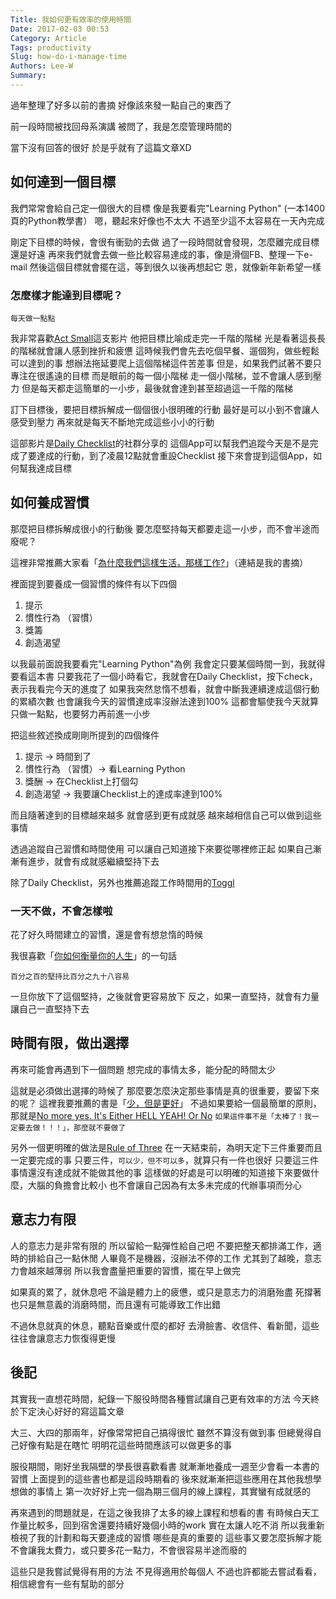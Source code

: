 ```yaml
---
Title: 我如何更有效率的使用時間
Date: 2017-02-03 00:53
Category: Article
Tags: productivity
Slug: how-do-i-manage-time
Authors: Lee-W
Summary: 
---
```


過年整理了好多以前的書摘
好像該來發一點自己的東西了

前一段時間被找回母系演講
被問了，我是怎麼管理時間的
<!--more-->
當下沒有回答的很好
於是乎就有了這篇文章XD

## 如何達到一個目標
我們常常會給自己定一個很大的目標
像是我要看完"Learning Python" (一本1400頁的Python教學書）
嗯，聽起來好像也不太大
不過至少這不太容易在一天內完成

剛定下目標的時候，會很有衝勁的去做
過了一段時間就會發現，怎麼離完成目標還是好遠
再來我們就會去做一些比較容易達成的事，像是滑個FB、整理一下e-mail
然後這個目標就會擺在這，等到很久以後再想起它
恩，就像新年新希望一樣

### 怎麼樣才能達到目標呢？

```
每天做一點點
```

我非常喜歡[Act Small](https://youtu.be/by0tCDO36qQ)這支影片
他把目標比喻成走完一千階的階梯
光是看著這長長的階梯就會讓人感到挫折和疲憊
這時候我們會先去吃個早餐、遛個狗，做些輕鬆可以達到的事
想辦法拖延要爬上這個階梯這件苦差事
但是，如果我們試著不要只專注在很遙遠的目標
而是眼前的每一個小階梯
走一個小階梯，並不會讓人感到壓力
但是每天都走這簡單的一小步，最後就會達到甚至超過這一千階的階梯

訂下目標後，要把目標拆解成一個個很小很明確的行動
最好是可以小到不會讓人感受到壓力
再來就是每天不斷地完成這些小小的行動

這部影片是[Daily Checklist](http://dailysuccessweb.com)的社群分享的
這個App可以幫我們追蹤今天是不是完成了要達成的行動，到了凌晨12點就會重設Checklist
接下來會提到這個App，如何幫我達成目標

## 如何養成習慣
那麼把目標拆解成很小的行動後
要怎麼堅持每天都要走這一小步，而不會半途而廢呢？

這裡非常推薦大家看「[為什麼我們這樣生活，那樣工作?](http://lee-w-blog.logdown.com/posts/334155-the-power-of-habit)」（連結是我的書摘）

裡面提到要養成一個習慣的條件有以下四個
1. 提示
2. 慣性行為 （習慣）
3. 獎籌
4. 創造渴望

以我最前面說我要看完"Learning Python"為例
我會定只要某個時間一到，我就得要看這本書
只要我花了一個小時看它，我就會在Daily Checklist，按下check，表示我看完今天的進度了
如果我突然怠惰不想看，就會中斷我連續達成這個行動的累績次數
也會讓我今天的習慣達成率沒辦法達到100%
這都會驅使我今天就算只做一點點，也要努力再前進一小步

把這些敘述換成剛剛所提到的四個條件
1. 提示 -> 時間到了
2. 慣性行為 （習慣）-> 看Learning Python
3. 獎酬 -> 在Checklist上打個勾
4. 創造渴望 -> 我要讓Checklist上的達成率達到100%

而且隨著達到的目標越來越多
就會感到更有成就感
越來越相信自己可以做到這些事情

透過追蹤自己習慣和時間使用
可以讓自己知道接下來要從哪裡修正起
如果自己漸漸有進步，就會有成就感繼續堅持下去

除了Daily Checklist，另外也推薦追蹤工作時間用的[Toggl](https://www.toggl.com)

### 一天不做，不會怎樣啦

花了好久時間建立的習慣，還是會有想怠惰的時候

我很喜歡「[你如何衡量你的人生](http://lee-w-blog.logdown.com/posts/807950-how-will-you-measure-your-life)」的一句話

```
百分之百的堅持比百分之九十八容易
```

一旦你放下了這個堅持，之後就會更容易放下
反之，如果一直堅持，就會有力量讓自己一直堅持下去

## 時間有限，做出選擇
再來可能會再遇到下一個問題
想完成的事情太多，能分配的時間太少

這就是必須做出選擇的時候了
那麼要怎麼決定那些事情是真的很重要，要留下來的呢？
這裡我要推薦的書是「[少，但是更好](http://lee-w-blog.logdown.com/posts/618655-essentialism)」
不過如果要給一個最簡單的原則，那就是[No more yes. It's Either HELL YEAH! Or No](https://www.youtube.com/watch?time_continue=60&v=1ehWlVeMrqw)
`如果這件事不是「太棒了！我一定要去做！！！」，那麼就不要做了`

另外一個更明確的做法是[Rule of Three](http://www.artofmanliness.com/2017/01/09/work-deliberately-instead-reactively-rule-3/?utm_source=pocket&utm_medium=email&utm_campaign=pockethits)
在一天結束前，為明天定下三件重要而且一定要完成的事
只要三件，`可以少，但不可以多`，就算只有一件也很好
只要這三件事情還沒有達成就不能做其他的事
這樣做的好處是可以明確的知道接下來要做什麼，大腦的負擔會比較小
也不會讓自己因為有太多未完成的代辦事項而分心

## 意志力有限
人的意志力是非常有限的
所以留給一點彈性給自己吧
不要把整天都排滿工作，適時的排給自己一點休閒
人畢竟不是機器，沒辦法不停的工作
尤其到了越晚，意志力會越來越薄弱
所以我會盡量把重要的習慣，擺在早上做完

如果真的累了，就休息吧
不論是體力上的疲憊，或只是意志力的消磨殆盡
死撐著也只是無意義的消磨時間，而且還有可能導致工作出錯

不過休息就真的休息，聽點音樂或什麼的都好
去滑臉書、收信件、看新聞，這些往往會讓意志力恢復得更慢

## 後記
其實我一直想花時間，紀錄一下服役時間各種嘗試讓自己更有效率的方法
今天終於下定決心好好的寫這篇文章

大三、大四的那兩年，好像常常把自己搞得很忙
雖然不算沒有做到事
但總覺得自己好像有點是在瞎忙
明明花這些時間應該可以做更多的事

服役期間，剛好坐我隔壁的學長很喜歡看書
就漸漸地養成一週至少會看一本書的習慣
上面提到的這些書也都是這段時期看的
後來就漸漸把這些應用在其他我想學想做的事情上
第一次好好上完一個為期三個月的線上課程，其實蠻有成就感的

再來遇到的問題就是，在這之後我排了太多的線上課程和想看的書
有時候白天工作量比較多，回到宿舍還要持續好幾個小時的work
實在太讓人吃不消
所以我重新檢視了我的計劃和每天要達成的習慣
哪些是真的重要的
這些事又要怎麼拆解才能不會讓我太費力，或只要多花一點力，不會很容易半途而廢的

這些只是我嘗試覺得有用的方法
不見得適用於每個人
不過也許都能去嘗試看看，相信總會有一些有幫助的部分